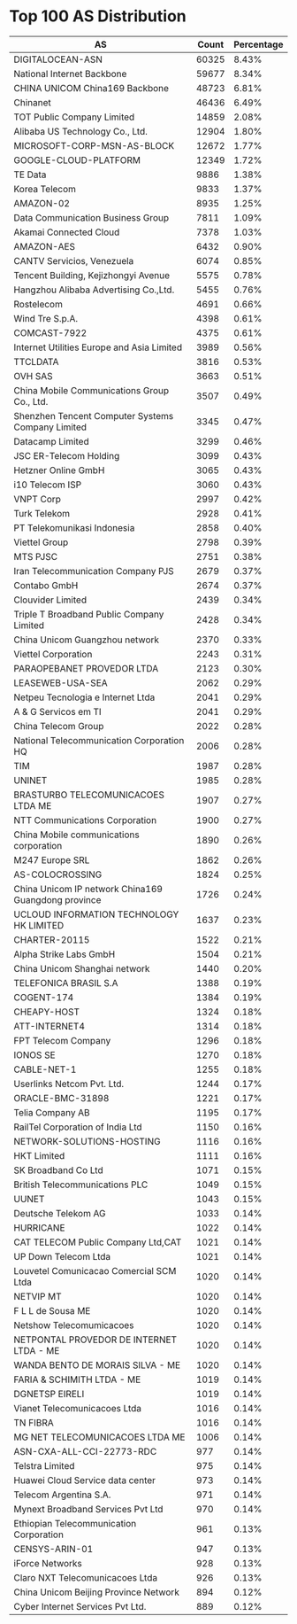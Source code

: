 # Top 100 AS Distribution
| AS | Count | Percentage |
|----|----|----|
| DIGITALOCEAN-ASN | 60325 | 8.43% |
| National Internet Backbone | 59677 | 8.34% |
| CHINA UNICOM China169 Backbone | 48723 | 6.81% |
| Chinanet | 46436 | 6.49% |
| TOT Public Company Limited | 14859 | 2.08% |
| Alibaba US Technology Co., Ltd. | 12904 | 1.80% |
| MICROSOFT-CORP-MSN-AS-BLOCK | 12672 | 1.77% |
| GOOGLE-CLOUD-PLATFORM | 12349 | 1.72% |
| TE Data | 9886 | 1.38% |
| Korea Telecom | 9833 | 1.37% |
| AMAZON-02 | 8935 | 1.25% |
| Data Communication Business Group | 7811 | 1.09% |
| Akamai Connected Cloud | 7378 | 1.03% |
| AMAZON-AES | 6432 | 0.90% |
| CANTV Servicios, Venezuela | 6074 | 0.85% |
| Tencent Building, Kejizhongyi Avenue | 5575 | 0.78% |
| Hangzhou Alibaba Advertising Co.,Ltd. | 5455 | 0.76% |
| Rostelecom | 4691 | 0.66% |
| Wind Tre S.p.A. | 4398 | 0.61% |
| COMCAST-7922 | 4375 | 0.61% |
| Internet Utilities Europe and Asia Limited | 3989 | 0.56% |
| TTCLDATA | 3816 | 0.53% |
| OVH SAS | 3663 | 0.51% |
| China Mobile Communications Group Co., Ltd. | 3507 | 0.49% |
| Shenzhen Tencent Computer Systems Company Limited | 3345 | 0.47% |
| Datacamp Limited | 3299 | 0.46% |
| JSC ER-Telecom Holding | 3099 | 0.43% |
| Hetzner Online GmbH | 3065 | 0.43% |
| i10 Telecom ISP | 3060 | 0.43% |
| VNPT Corp | 2997 | 0.42% |
| Turk Telekom | 2928 | 0.41% |
| PT Telekomunikasi Indonesia | 2858 | 0.40% |
| Viettel Group | 2798 | 0.39% |
| MTS PJSC | 2751 | 0.38% |
| Iran Telecommunication Company PJS | 2679 | 0.37% |
| Contabo GmbH | 2674 | 0.37% |
| Clouvider Limited | 2439 | 0.34% |
| Triple T Broadband Public Company Limited | 2428 | 0.34% |
| China Unicom Guangzhou network | 2370 | 0.33% |
| Viettel Corporation | 2243 | 0.31% |
| PARAOPEBANET PROVEDOR LTDA | 2123 | 0.30% |
| LEASEWEB-USA-SEA | 2062 | 0.29% |
| Netpeu Tecnologia e Internet Ltda | 2041 | 0.29% |
| A & G Servicos em TI | 2041 | 0.29% |
| China Telecom Group | 2022 | 0.28% |
| National Telecommunication Corporation HQ | 2006 | 0.28% |
| TIM | 1987 | 0.28% |
| UNINET | 1985 | 0.28% |
| BRASTURBO TELECOMUNICACOES LTDA ME | 1907 | 0.27% |
| NTT Communications Corporation | 1900 | 0.27% |
| China Mobile communications corporation | 1890 | 0.26% |
| M247 Europe SRL | 1862 | 0.26% |
| AS-COLOCROSSING | 1824 | 0.25% |
| China Unicom IP network China169 Guangdong province | 1726 | 0.24% |
| UCLOUD INFORMATION TECHNOLOGY HK LIMITED | 1637 | 0.23% |
| CHARTER-20115 | 1522 | 0.21% |
| Alpha Strike Labs GmbH | 1504 | 0.21% |
| China Unicom Shanghai network | 1440 | 0.20% |
| TELEFONICA BRASIL S.A | 1388 | 0.19% |
| COGENT-174 | 1384 | 0.19% |
| CHEAPY-HOST | 1324 | 0.18% |
| ATT-INTERNET4 | 1314 | 0.18% |
| FPT Telecom Company | 1296 | 0.18% |
| IONOS SE | 1270 | 0.18% |
| CABLE-NET-1 | 1255 | 0.18% |
| Userlinks Netcom Pvt. Ltd. | 1244 | 0.17% |
| ORACLE-BMC-31898 | 1221 | 0.17% |
| Telia Company AB | 1195 | 0.17% |
| RailTel Corporation of India Ltd | 1150 | 0.16% |
| NETWORK-SOLUTIONS-HOSTING | 1116 | 0.16% |
| HKT Limited | 1111 | 0.16% |
| SK Broadband Co Ltd | 1071 | 0.15% |
| British Telecommunications PLC | 1049 | 0.15% |
| UUNET | 1043 | 0.15% |
| Deutsche Telekom AG | 1033 | 0.14% |
| HURRICANE | 1022 | 0.14% |
| CAT TELECOM Public Company Ltd,CAT | 1021 | 0.14% |
| UP Down Telecom Ltda | 1021 | 0.14% |
| Louvetel Comunicacao Comercial SCM Ltda | 1020 | 0.14% |
| NETVIP MT | 1020 | 0.14% |
| F L L de Sousa ME | 1020 | 0.14% |
| Netshow Telecomumicacoes | 1020 | 0.14% |
| NETPONTAL PROVEDOR DE INTERNET LTDA - ME | 1020 | 0.14% |
| WANDA BENTO DE MORAIS SILVA - ME | 1020 | 0.14% |
| FARIA & SCHIMITH LTDA - ME | 1019 | 0.14% |
| DGNETSP EIRELI | 1019 | 0.14% |
| Vianet Telecomunicacoes Ltda | 1016 | 0.14% |
| TN FIBRA | 1016 | 0.14% |
| MG NET TELECOMUNICACOES LTDA ME | 1006 | 0.14% |
| ASN-CXA-ALL-CCI-22773-RDC | 977 | 0.14% |
| Telstra Limited | 975 | 0.14% |
| Huawei Cloud Service data center | 973 | 0.14% |
| Telecom Argentina S.A. | 971 | 0.14% |
| Mynext Broadband Services Pvt Ltd | 970 | 0.14% |
| Ethiopian Telecommunication Corporation | 961 | 0.13% |
| CENSYS-ARIN-01 | 947 | 0.13% |
| iForce Networks | 928 | 0.13% |
| Claro NXT Telecomunicacoes Ltda | 926 | 0.13% |
| China Unicom Beijing Province Network | 894 | 0.12% |
| Cyber Internet Services Pvt Ltd. | 889 | 0.12% |
